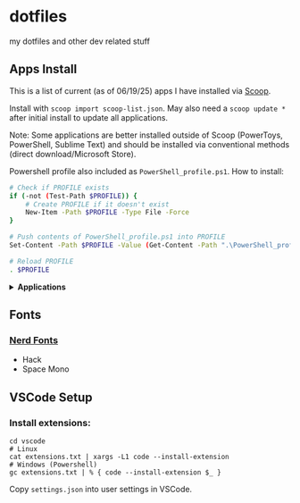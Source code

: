 # dotfiles

my dotfiles and other dev related stuff

## Apps Install

This is a list of current (as of 06/19/25) apps I have installed via [Scoop](https://scoop.sh).

Install with `scoop import scoop-list.json`. May also need a `scoop update *` after initial install to update all applications.

Note: Some applications are better installed outside of Scoop (PowerToys, PowerShell, Sublime Text) and should be installed via conventional methods (direct download/Microsoft Store).

Powershell profile also included as `PowerShell_profile.ps1`. How to install:

```sh
# Check if PROFILE exists
if (-not (Test-Path $PROFILE)) {
    # Create PROFILE if it doesn't exist
    New-Item -Path $PROFILE -Type File -Force
}

# Push contents of PowerShell_profile.ps1 into PROFILE
Set-Content -Path $PROFILE -Value (Get-Content -Path ".\PowerShell_profile.ps1")

# Reload PROFILE
. $PROFILE
```

<details>
<summary><strong>Applications</strong></summary>

## 🌐 Web Browsers

- **[Chromium](https://github.com/chromium/chromium)**

<details>
<summary><strong>Extensions</strong></summary>

- Adguard
- Bitwarden
- DarkReader
- Base64 Decoder
- Decentraleyes
- Google Analytics Opt-Out
- I still don't care about cookies
- UBlock Origin Lite
- Don't Track Me Google
- Enhancer For Youtube
- Humble New Tab Page
- Modern for Wikipedia
- Return Youtube Dislike
- SponsorBlock

</details>

## 📝 Text Editors & IDEs

- **[VSCode](https://github.com/microsoft/vscode)**
- **[Sublime Text](https://www.sublimetext.com/)**
- **[micro](https://github.com/zyedidia/micro)**

## 📋 Text Expansion

- **[Espanso](https://github.com/espanso/espanso)**

## 📚 Reading & Note-Taking

- **[Obsidian](https://obsidian.md/)**
- **[FBReader](https://fbreader.org/)**

## 🎵 Media & Entertainment

- **[Spotify](https://www.spotify.com/)**
- **[mpvNet](https://github.com/stax76/mpv.net)**
- **[Discord](https://discord.com/)**

## 📺 TV & Streaming

- **[OpenTV](https://opentv.github.io/)**

## 🛠 System Utilities

- **[PowerToys](https://github.com/microsoft/PowerToys)**
- **[FlowLauncher](https://github.com/Flow-Launcher/Flow.Launcher)**
- **[AltSnap](https://github.com/RamonUnch/AltSnap)**
- **[TranslucentTB](https://github.com/TranslucentTB/TranslucentTB)**

## 🖼 Media & Graphics

- **[ShareX](https://github.com/ShareX/ShareX)**
- **[Paint.NET](https://www.getpaint.net/)**

## 🔍 Search & File Management

- **[Everything](https://www.voidtools.com/)**
- **[WinSCP](https://winscp.net/)**

## 🌐 Network, Security, & Backup

- **[Mullvad](https://mullvad.net/)**
- **[BlueBubbles](https://github.com/BlueBubblesApp/BlueBubbles-Server)**
- **[TailScale](https://tailscale.com/)**
- **[Syncthing](https://github.com/syncthing/syncthing)**

## 🎨 Terminal & Shell

> Remember to install PowerShell profile!

- **[fd](https://github.com/sharkdp/fd)**
- **[fzf](https://github.com/junegunn/fzf)**
- **[PowerShell](https://github.com/PowerShell/PowerShell)**
- **[ripgrep](https://github.com/BurntSushi/ripgrep)**
- **[Starship](https://github.com/starship/starship)**
- **[Zoxide](https://github.com/ajeetdsouza/zoxide)**

## 🔤 Fonts

- **[Nerd Fonts](https://github.com/ryanoasis/nerd-fonts)** (SpaceMono and Hack)

</details>

## Fonts

### [Nerd Fonts](https://www.nerdfonts.com/font-downloads)

- Hack
- Space Mono

## VSCode Setup

### Install extensions:

```shell
cd vscode
# Linux
cat extensions.txt | xargs -L1 code --install-extension
# Windows (Powershell)
gc extensions.txt | % { code --install-extension $_ }
```

Copy `settings.json` into user settings in VSCode.

